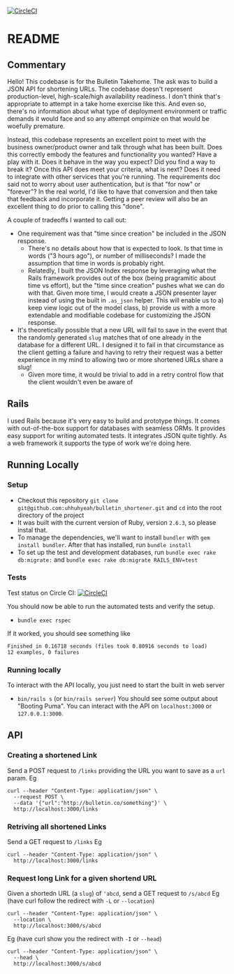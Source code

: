 [![CircleCI](https://circleci.com/gh/uhhuhyeah/bulletin_shortener_api.svg?style=svg)](https://circleci.com/gh/uhhuhyeah/bulletin_shortener_api)


# README

## Commentary
Hello!
This codebase is for the Bulletin Takehome. The ask was to build a JSON API for shortening URLs.
The codebase doesn't represent production-level, high-scale/high availability readiness. I don't think that's appropriate to attempt in a take home exercise like this. And even so, there's no information about what type of deployment environment or traffic demands it would face and so any attempt ompimize on that would be woefully premature.

Instead, this codebase represents an excellent point to meet with the business owner/product owner and talk through what has been built. Does this correctly embody the features and functionality you wanted? Have a play with it. Does it behave in the way you expect? Did you find a way to break it? Once this API does meet your criteria, what is next? Does it need to integrate with other services that you're running. The requirements doc said not to worry about user authentication, but is that "for now" or "forever"?
In the real world, I'd like to have that conversion and then take that feedback and incorporate it. Getting a peer review will also be an excellent thing to do prior to calling this "done".

A couple of tradeoffs I wanted to call out:
* One requirement was that "time since creation" be included in the JSON response. 
    * There's no details about how that is expected to look. Is that time in words ("3 hours ago"), or number of milliseconds? I made the assumption that time in words is probably right.
    * Relatedly, I built the JSON Index response by leveraging what the Rails framework provides out of the box (being pragramitic about time vs effort), but the "time since creation" pushes what we can do with that. Given more time, I would create a JSON presenter layer instead of using the built in `.as_json` helper. This will enable us to a) keep view logic out of the model class, b) provide us with a more extendable and modifiable codebase for customizing the JSON response.
* It's theoretically possible that a new URL will fail to save in the event that the randomly generated `slug` matches that of one already in the database for a different URL. I designed it to fail in that circumstance as the client getting a failure and having to retry their request was a better experience in my mind to allowing two or more shortened URLs share a slug! 
    * Given more time, it would be trivial to add in a retry control flow that the client wouldn't even be aware of


## Rails
I used Rails because it's very easy to build and prototype things. It comes with out-of-the-box support for databases with seamless ORMs. It provides easy support for writing automated tests. It integrates JSON quite tightly. As a web framework it supports the type of work we're doing here. 

## Running Locally

### Setup
* Checkout this repository `git clone git@github.com:uhhuhyeah/bulletin_shortener.git` and `cd` into the root directory of the project
* It was built with the current version of Ruby, version `2.6.3`, so please instal that.
* To manage the dependencies, we'll want to install `bundler` with `gem install bundler`. After that has installed, run `bundle install`
* To set up the test and development databases, run `bundle exec rake db:migrate:` and `bundle exec rake db:migrate RAILS_ENV=test`

### Tests
Test status on Circle CI:
[![CircleCI](https://circleci.com/gh/uhhuhyeah/bulletin_shortener_api.svg?style=svg)](https://circleci.com/gh/uhhuhyeah/bulletin_shortener_api)


You should now be able to run the automated tests and verify the setup.
* `bundle exec rspec`

If it worked, you should see something like
```
Finished in 0.16718 seconds (files took 0.80916 seconds to load)
12 examples, 0 failures
```

### Running locally
To interact with the API locally, you just need to start the built in web server
* `bin/rails s` (or `bin/rails server`)
You should see some output about "Booting Puma". You can interact with the API on `localhost:3000` or `127.0.0.1:3000`.

## API

### Creating a shortened Link
Send a POST request to `/links` providing the URL you want to save as a `url` param.
Eg
```
curl --header "Content-Type: application/json" \
  --request POST \
  --data '{"url":"http://bulletin.co/something"}' \
  http://localhost:3000/links
```

### Retriving all shortened Links
Send a GET request to `/links`
Eg
```
curl --header "Content-Type: application/json" \
  http://localhost:3000/links
```

### Request long Link for a given shortend URL
Given a shortedn URL (a `slug`) of `'abcd`, send a GET request to `/s/abcd`
Eg (have curl follow the redirect with `-L` or `--location`)
```
curl --header "Content-Type: application/json" \
  --location \
  http://localhost:3000/s/abcd
```

Eg (have curl show you the redirect with `-I` or `--head`)
```
curl --header "Content-Type: application/json" \
  --head \
  http://localhost:3000/s/abcd
```
